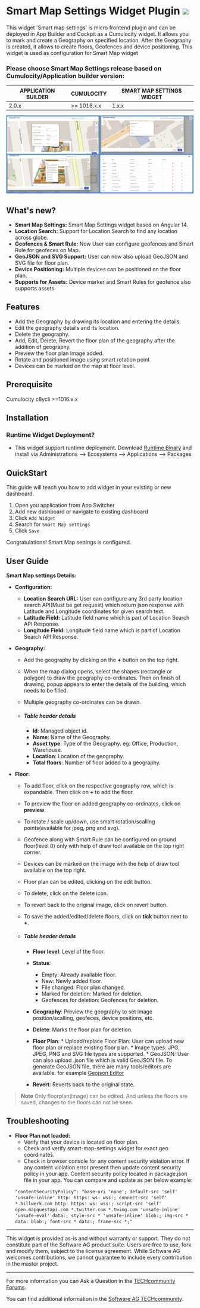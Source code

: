 # Smart Map Settings Widget Plugin [<img width="35" src="https://user-images.githubusercontent.com/32765455/211497905-561e9197-18b9-43d5-a023-071d3635f4eb.png"/>](https://github.com/SoftwareAG/cumulocity-smart-map-settings-widget-plugin/releases/download/1.0.2/sag-ps-pkg-smartmap-settings-1.0.2.zip)

This widget 'Smart map settings' is micro frontend plugin and can be deployed in App Builder and Cockpit as a Cumulocity widget. It allows you to mark and create a Geography on specified location. After the Geography is created, it allows to create floors, Geofences and device positioning. This widget is used as configuration for Smart Map widget

### Please choose Smart Map Settings release based on Cumulocity/Application builder version:

|APPLICATION BUILDER | CUMULOCITY | SMART MAP SETTINGS WIDGET |
|--------------------|------------|---------------------------|
| 2.0.x | >= 1016.x.x| 1.x.x                     |  


![Smartmap-Settings](images/Smartmap-settings.PNG)

## What's new?
*  **Smart Map Settings:** Smart Map Settings widget based on Angular 14. 
*  **Location Search:** Support for Location Search to find any location across globe.
*  **Geofences & Smart Rule:** Now User can configure geofences and Smart Rule for geofeces on Map.
*  **GeoJSON and SVG Support:** User can now also upload GeoJSON and SVG file for floor plan.
*  **Device Positioning:** Multiple devices can be positioned on the floor plan.
*  **Supports for Assets:** Device marker and Smart Rules for geofence also supports assets

## Features

* Add the Geography by drawing its location and entering the details.
* Edit the geography details and its location.
* Delete the geography.
* Add, Edit, Delete, Revert the floor plan of the geography after the addition of geography.
* Preview the floor plan image added.
* Rotate and positioned image using smart rotation point
* Devices can be marked on the map at floor level.
  
## Prerequisite
   Cumulocity c8ycli >=1016.x.x
   
## Installation

### Runtime Widget Deployment?

* This widget support runtime deployment. Download [Runtime Binary](https://github.com/SoftwareAG/cumulocity-smart-map-settings-widget-plugin/releases/download/1.0.2/sag-ps-pkg-smartmap-settings-1.0.2.zip) and install via Administrations --> Ecosystems --> Applications --> Packages


## QuickStart
  
This guide will teach you how to add widget in your existing or new dashboard.
  
1. Open you application from App Switcher
2. Add new dashboard or navigate to existing dashboard
3. Click `Add Widget`
4. Search  for `Smart Map settings`
5. Click `Save`
  
Congratulations! Smart Map settings is configured.

## User Guide
**Smart Map settings Details:**

*  **Configuration:** 
    * **Location Search URL:** User can configure any 3rd party location search API(Must be get request) which return json response with Latitude and Longitude coordinates for given search text.
    * **Latitude Field:** Latitude field name which is part of Location Search API Response.
    * **Longitude Field:** Longitude field name which is part of Location Search API Response.
    

*  **Geography:** 
    
    * Add the geography by clicking on the **+** button on the top right. 
    * When the map dialog opens, select the shapes (rectangle or polygon) to draw the geography co-ordinates. Then on finish of drawing, popup appears to enter the details of the building, which needs to be filled.
    * Multiple geography co-ordinates can be drawn.

    * ##### Table header details

        * **Id**:
            Managed object id.
        * **Name**:
            Name of the Geography.
        * **Asset type**:
            Type of the Geography. eg: Office, Production, Warehouse. 
        * **Location**:
            Location of the geography.
        * **Total floors**:
            Number of floor added to a geography.
        

*  **Floor:** 

    * To add floor, click on the respective geography row, which is expandable. Then click on **+** to add the floor. 
    * To preview the floor on added geography co-ordinates, click on **preview**.
    * To rotate / scale up/down, use smart rotation/scalling points(available for jpeg, png and svg).
    * Geofence along with Smart Rule can be configured on ground floor(level 0) only with help of draw tool available on the top right corner.
    * Devices can be marked on the image with the help of draw tool available on the top right.
    * Floor plan can be edited, clicking on the edit button.
    * To delete, click on the delete icon.
    * To revert back to the original image, click on revert button.
    * To save the added/edited/delete floors, click on **tick** button next to **+**. 

    * ##### Table header details

        * **Floor level**:
            Level of the floor.
        * **Status**:

            * Empty: Already available floor.
            * New: Newly added floor.
            * File changed: Floor plan changed.
            * Marked for deletion: Marked for deletion.
            * Geofences for deletion: Geofences for deletion.

        * **Geography**:
            Preview the geography to set image position/scalling, geofeces, device positions, etc.  
        * **Delete**:
            Marks the floor plan for deletion.
        * **Floor Plan**:
               * Upload/replace Floor Plan: User can upload new floor plan or replace existing floor plan.
               * Image types: JPG, JPEG, PNG and SVG file types are supported.
               * GeoJSON: User can also upload .json file which is valid GeoJSON file. To generate GeoJSON file, there are many  tools/editors are available. for example [Geojson Editor](https://geoman.io/geojson-editor)

        * **Revert**:
            Reverts back to the original state.

> **Note**  Only floorplan(image) can be edited. And unless the floors are saved, changes to the floors can not be seen.


## Troubleshooting
*  **Floor Plan not loaded:**
	* Verify that your device is located on floor plan.
	* Check and verify smart-map-settings widget for exact geo coordinates.
	* Check in browser console for any content security violation error. If any content violation error present then update content security policy in your app. Content security policy located in package.json file in your app. You can compare and update as per below example:
	```
	"contentSecurityPolicy": "base-uri 'none'; default-src 'self' 'unsafe-inline' http: https: ws: wss:; connect-src 'self' *.billwerk.com http: https: ws: wss:; script-src 'self' open.mapquestapi.com *.twitter.com *.twimg.com 'unsafe-inline' 'unsafe-eval' data:; style-src * 'unsafe-inline' blob:; img-src * data: blob:; font-src * data:; frame-src *;"
	```
 
------------------------------
  
This widget is provided as-is and without warranty or support. They do not constitute part of the Software AG product suite. Users are free to use, fork and modify them, subject to the license agreement. While Software AG welcomes contributions, we cannot guarantee to include every contribution in the master project.
_____________________
For more information you can Ask a Question in the [TECHcommunity Forums](https://tech.forums.softwareag.com/tags/c/forum/1/Cumulocity-IoT).
  
You can find additional information in the [Software AG TECHcommunity](https://tech.forums.softwareag.com/tag/Cumulocity-IoT).
